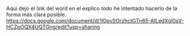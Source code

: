 Aqui dejo el link del word en el explico todo he intentado hacerlo de la forma más clara posible.
https://docs.google.com/document/d/1I0pvSOrzhctGTn65-AILedXgI0sV-HCZpOQX4UQTGng/edit?usp=sharing
